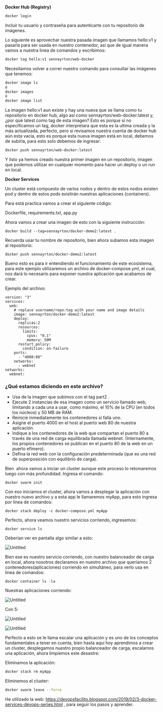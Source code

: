 **Docker Hub (Registry)**

```bash
docker login
```

Incluir tu usuario y contraseña para autenticarte con tu repositorio de imágenes.

Lo siguiente es aprovechar nuestra pasada imagen que llamamos hello:v1 y pasarla para ser usada en nuestro contenedor, así que de igual manera vamos a nuestra linea de comandos y escribimos:

```bash
docker tag hello:v1 sennayrton/web-docker
```

Necesitamos volver a correr nuestro comando para consultar las imágenes que tenemos:

```bash
docker image ls
ó
docker images
ó
docker image list
```

La imagen hello:v1 aun existe y hay una nueva que se llama como tu repositorio en docker hub, algo así como sennayrton/web-docker:latest y, ¿por qué latest como tag de esta imagen? Esto es porque si no especificamos un tag, docker interpretara que esta es la ultima creada y la más actualizada, perfecto, pero si revisamos nuestra cuenta de docker hub aún esta vacía, esto es porque esta nueva imagen está en local, debemos de subirla, para esto solo debemos de ingresar:

```bash
docker push sennayrton/web-docker:latest
```

Y listo ya hemos creado nuestra primer imagen en un repositorio, imagen que podemos utilizar en cualquier momento para hacer un deploy o un run en local.

**Docker Services**

Un cluster está compuesto de varios nodos y dentro de estos nodos existen pod y dentro de estos pods existirán nuestras aplicaciones (containers).

Para está practica vamos a crear el siguiente código:

Dockerfile, requirements.txt, app.py

Ahora vamos a crear una imagen de esto con la siguiente instrucción:

```
docker build --tag=sennayrton/docker-demo2:latest .
```

Recuerda usar tu nombre de repositorio, bien ahora subamos esta imagen al repositorio:

```
docker push sennayrton/docker-demo2:latest
```

Bueno esto es para ir entendiendo el funcionamiento de este ecosistema, para este ejemplo utilizaremos un archivo de docker-compose.yml, el cual, nos dará lo necesario para exponer nuestra aplicación que acabamos de crear.

Ejemplo del archivo:

```
version: "3"
services:
  web:
    # replace username/repo:tag with your name and image details
    image: sennayrton/docker-demo2:latest
    deploy:
      replicas:2
      resources:
        limits:
          cpus: "0.1"
          memory: 50M
      restart_policy:
        condition: on-failure
    ports:
      - "4000:80"
    networks:
      - webnet
networks:
  webnet:
```

### ¿Qué estamos diciendo en este archivo?

- Usa de la imagen que subimos con el tag part2 .
- Ejecute 2 instancias de esa imagen como un servicio llamado web,
limitando a cada una a usar, como máximo, el 10% de la CPU (en todos los núcleos) y 50 MB de RAM.
- Reinicie inmediatamente los contenedores si falla uno.
- Asigne el puerto 4000 en el host al puerto web 80 de nuestra aplicación.
- Indique a los contenedores de la web que compartan el puerto 80 a
través de una red de carga equilibrada llamada webnet. (Internamente,
los propios contenedores se publican en el puerto 80 de la web en un
puerto efímero).
- Defina la red web con la configuración predeterminada (que es una red de superposición con equilibrio de carga).

Bien  ahora vamos a iniciar un cluster aunque este proceso lo retomaremos luego con más profundidad. Ingresa el comando:

```
docker swarm init
```

Con eso iniciamos el cluster, ahora vamos a desplegar la aplicación con nuestro nuevo archivo y a esta app le llamaremos myApp, para esto ingresa por linea de comandos:

```
docker stack deploy -c docker-compose.yml myApp
```

Perfecto, ahora veamos nuestro servicios corriendo, ingresemos:

```
docker service ls
```

Deberían ver en pantalla algo similar a esto:

![Untitled](https://s3-us-west-2.amazonaws.com/secure.notion-static.com/4aa1878b-b33d-4d6b-bcf2-1249990e959f/Untitled.png)

Bien ese es nuestro servicio corriendo, con nuestro balanceador de carga en local, ahora nosotros declaramos en nuestro archivo que queríamos 2 contenedores(aplicaciones) corriendo en simultáneo, para verlo usa en linea de comandos:

```
docker container ls -la
```

Nuestras aplicaciones corriendo:

![Untitled](https://s3-us-west-2.amazonaws.com/secure.notion-static.com/eb84937f-8512-407c-9fdb-c7f19069c01b/Untitled.png)

Con 5:

![Untitled](https://s3-us-west-2.amazonaws.com/secure.notion-static.com/321b2cde-a808-460c-a0cc-857b09bb638e/Untitled.png)

![Untitled](https://s3-us-west-2.amazonaws.com/secure.notion-static.com/5713ae40-add7-4771-983e-e6da30222a18/Untitled.png)

Perfecto a esto se le llama escalar una aplicación y es uno de los conceptos fundamentales a tener en cuenta, bien hasta aquí hoy aprendimos a crear un cluster, desplegamos nuestro propio balanceador de carga, escalamos una aplicación, ahora limpiemos este desastre:

Eliminamos la aplicación:

```bash
docker stack rm myApp
```

Eliminemos el cluster:

```bash
docker swarm leave --force
```


He utilizado la web: https://devopsfacilito.blogspot.com/2019/02/3-docker-services-devops-series.html , para seguir los pasos y aprender.

